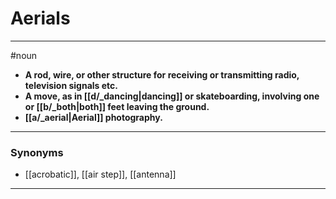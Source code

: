 # Aerials
---
#noun
- **A rod, wire, or other structure for receiving or transmitting radio, television signals etc.**
- **A move, as in [[d/_dancing|dancing]] or skateboarding, involving one or [[b/_both|both]] feet leaving the ground.**
- **[[a/_aerial|Aerial]] photography.**
---
### Synonyms
- [[acrobatic]], [[air step]], [[antenna]]
---
